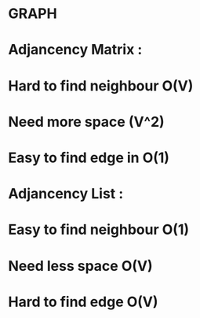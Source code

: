 # GRAPH

# Adjancency Matrix : 
# Hard to find neighbour O(V)
# Need more space (V^2)
# Easy to find edge in O(1)
#
#
# Adjancency List :
# Easy to find neighbour O(1)
# Need less space O(V)
# Hard to find edge O(V)